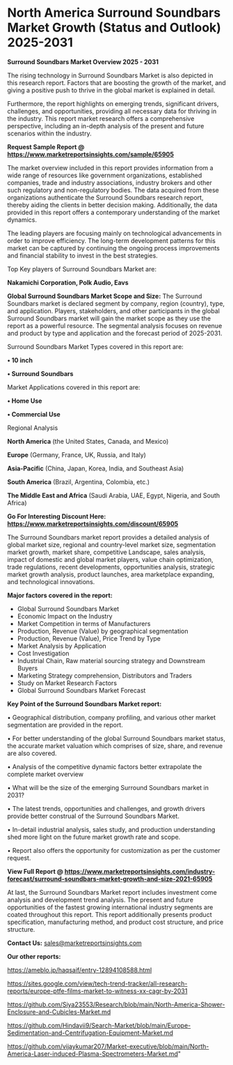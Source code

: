 # North America Surround Soundbars Market Growth (Status and Outlook) 2025-2031

<Strong> Surround Soundbars Market Overview 2025 - 2031</strong>

The rising technology in Surround Soundbars Market is also depicted in this research report. Factors that are boosting the growth of the market, and giving a positive push to thrive in the global market is explained in detail.

Furthermore, the report highlights on emerging trends, significant drivers, challenges, and opportunities, providing all necessary data for thriving in the industry. This report market research offers a comprehensive perspective, including an in-depth analysis of the present and future scenarios within the industry.

<strong>Request Sample Report @ <a href=https://www.marketreportsinsights.com/sample/65905>https://www.marketreportsinsights.com/sample/65905</a></strong>

The market overview included in this report provides information from a wide range of resources like government organizations, established companies, trade and industry associations, industry brokers and other such regulatory and non-regulatory bodies. The data acquired from these organizations authenticate the Surround Soundbars research report, thereby aiding the clients in better decision making. Additionally, the data provided in this report offers a contemporary understanding of the market dynamics.

The leading players are focusing mainly on technological advancements in order to improve efficiency. The long-term development patterns for this market can be captured by continuing the ongoing process improvements and financial stability to invest in the best strategies.

Top Key players of Surround Soundbars Market are:

<strong>Nakamichi Corporation, Polk Audio, Eavs</strong>

<strong><b>Global Surround Soundbars Market Scope and Size:</b></strong>
The Surround Soundbars market is declared segment by company, region (country), type, and application. Players, stakeholders, and other participants in the global Surround Soundbars market will gain the market scope as they use the report as a powerful resource. The segmental analysis focuses on revenue and product by type and application and the forecast period of 2025-2031.

Surround Soundbars Market Types covered in this report are:

<strong>• 10 inch

• Surround Soundbars</strong>

Market Applications covered in this report are:

<strong>• Home Use

• Commercial Use</strong> 

Regional Analysis

<strong>North America</strong> (the United States, Canada, and Mexico)

<strong>Europe</strong> (Germany, France, UK, Russia, and Italy)

<strong>Asia-Pacific</strong> (China, Japan, Korea, India, and Southeast Asia)

<strong>South America</strong> (Brazil, Argentina, Colombia, etc.)

<strong>The Middle East and Africa</strong> (Saudi Arabia, UAE, Egypt, Nigeria, and South Africa)

<strong>Go For Interesting Discount Here: <a href=https://www.marketreportsinsights.com/discount/65905>https://www.marketreportsinsights.com/discount/65905</a></strong>

The Surround Soundbars market report provides a detailed analysis of global market size, regional and country-level market size, segmentation market growth, market share, competitive Landscape, sales analysis, impact of domestic and global market players, value chain optimization, trade regulations, recent developments, opportunities analysis, strategic market growth analysis, product launches, area marketplace expanding, and technological innovations.

<strong><b>Major factors covered in the report:</b></strong>
<ul>
  <li>Global Surround Soundbars Market </li>
  <li>Economic Impact on the Industry</li>
  <li>Market Competition in terms of Manufacturers</li>
  <li>Production, Revenue (Value) by geographical segmentation</li>
  <li>Production, Revenue (Value), Price Trend by Type</li>
  <li>Market Analysis by Application</li>
  <li>Cost Investigation</li>
  <li>Industrial Chain, Raw material sourcing strategy and Downstream Buyers</li>
  <li>Marketing Strategy comprehension, Distributors and Traders</li>
  <li>Study on Market Research Factors</li>
  <li>Global Surround Soundbars Market Forecast</li>
</ul>

<strong><b>Key Point of the Surround Soundbars Market report:</b></strong>

• Geographical distribution, company profiling, and various other market segmentation are provided in the report.

• For better understanding of the global Surround Soundbars market status, the accurate market valuation which comprises of size, share, and revenue are also covered.

• Analysis of the competitive dynamic factors better extrapolate the complete market overview

• What will be the size of the emerging Surround Soundbars market in 2031?

• The latest trends, opportunities and challenges, and growth drivers provide better construal of the Surround Soundbars Market.

• In-detail industrial analysis, sales study, and production understanding shed more light on the future market growth rate and scope.

• Report also offers the opportunity for customization as per the customer request.

<strong><b>View Full Report @ <a href=https://www.marketreportsinsights.com/industry-forecast/surround-soundbars-market-growth-and-size-2021-65905>https://www.marketreportsinsights.com/industry-forecast/surround-soundbars-market-growth-and-size-2021-65905</a></b></strong>


At last, the Surround Soundbars Market report includes investment come analysis and development trend analysis. The present and future opportunities of the fastest growing international industry segments are coated throughout this report. This report additionally presents product specification, manufacturing method, and product cost structure, and price structure.

<strong>Contact Us:</strong>
sales@marketreportsinsights.com

<strong>Our other reports:</strong>

<a href=https://ameblo.jp/haqsaif/entry-12894108588.html>https://ameblo.jp/haqsaif/entry-12894108588.html</a>

<a href=https://sites.google.com/view/tech-trend-tracker/all-research-reports/europe-ptfe-films-market-to-witness-xx-cagr-by-2031>https://sites.google.com/view/tech-trend-tracker/all-research-reports/europe-ptfe-films-market-to-witness-xx-cagr-by-2031</a>

<a href=https://github.com/Siya23553/Research/blob/main/North-America-Shower-Enclosure-and-Cubicles-Market.md>https://github.com/Siya23553/Research/blob/main/North-America-Shower-Enclosure-and-Cubicles-Market.md</a>

<a href=https://github.com/Hindavii9/Search-Market/blob/main/Europe-Sedimentation-and-Centrifugation-Equipment-Market.md>https://github.com/Hindavii9/Search-Market/blob/main/Europe-Sedimentation-and-Centrifugation-Equipment-Market.md</a>

<a href=https://github.com/vijaykumar207/Market-executive/blob/main/North-America-Laser-induced-Plasma-Spectrometers-Market.md>https://github.com/vijaykumar207/Market-executive/blob/main/North-America-Laser-induced-Plasma-Spectrometers-Market.md</a>"
